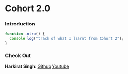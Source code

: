 # Cohort 2.0

### Introduction

```javascript
function intro() {
  console.log("track of what I learnt from Cohort 2");
}
```

### Check Out

**Harkirat Singh**:
[Github](https://github.com/hkirat)
[Youtube](https://www.youtube.com/@harkirat1)
